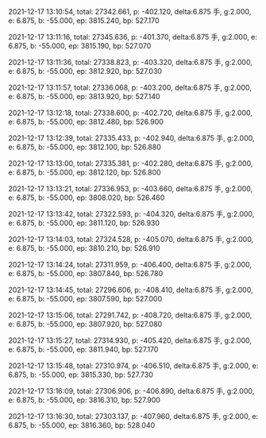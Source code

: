 2021-12-17 13:10:54, total: 27342.661, p: -402.120, delta:6.875 手, g:2.000, e: 6.875, b: -55.000, ep: 3815.240, bp: 527.170

2021-12-17 13:11:16, total: 27345.636, p: -401.370, delta:6.875 手, g:2.000, e: 6.875, b: -55.000, ep: 3815.190, bp: 527.070

2021-12-17 13:11:36, total: 27338.823, p: -403.320, delta:6.875 手, g:2.000, e: 6.875, b: -55.000, ep: 3812.920, bp: 527.030

2021-12-17 13:11:57, total: 27336.068, p: -403.200, delta:6.875 手, g:2.000, e: 6.875, b: -55.000, ep: 3813.920, bp: 527.140

2021-12-17 13:12:18, total: 27338.600, p: -402.720, delta:6.875 手, g:2.000, e: 6.875, b: -55.000, ep: 3812.480, bp: 526.900

2021-12-17 13:12:39, total: 27335.433, p: -402.940, delta:6.875 手, g:2.000, e: 6.875, b: -55.000, ep: 3812.100, bp: 526.880

2021-12-17 13:13:00, total: 27335.381, p: -402.280, delta:6.875 手, g:2.000, e: 6.875, b: -55.000, ep: 3812.120, bp: 526.800

2021-12-17 13:13:21, total: 27336.953, p: -403.660, delta:6.875 手, g:2.000, e: 6.875, b: -55.000, ep: 3808.020, bp: 526.460

2021-12-17 13:13:42, total: 27322.593, p: -404.320, delta:6.875 手, g:2.000, e: 6.875, b: -55.000, ep: 3811.120, bp: 526.930

2021-12-17 13:14:03, total: 27324.528, p: -405.070, delta:6.875 手, g:2.000, e: 6.875, b: -55.000, ep: 3810.210, bp: 526.910

2021-12-17 13:14:24, total: 27311.959, p: -406.400, delta:6.875 手, g:2.000, e: 6.875, b: -55.000, ep: 3807.840, bp: 526.780

2021-12-17 13:14:45, total: 27296.606, p: -408.410, delta:6.875 手, g:2.000, e: 6.875, b: -55.000, ep: 3807.590, bp: 527.000

2021-12-17 13:15:06, total: 27291.742, p: -408.720, delta:6.875 手, g:2.000, e: 6.875, b: -55.000, ep: 3807.920, bp: 527.080

2021-12-17 13:15:27, total: 27314.930, p: -405.420, delta:6.875 手, g:2.000, e: 6.875, b: -55.000, ep: 3811.940, bp: 527.170

2021-12-17 13:15:48, total: 27310.974, p: -406.510, delta:6.875 手, g:2.000, e: 6.875, b: -55.000, ep: 3815.330, bp: 527.730

2021-12-17 13:16:09, total: 27306.906, p: -406.890, delta:6.875 手, g:2.000, e: 6.875, b: -55.000, ep: 3816.310, bp: 527.900

2021-12-17 13:16:30, total: 27303.137, p: -407.960, delta:6.875 手, g:2.000, e: 6.875, b: -55.000, ep: 3816.360, bp: 528.040